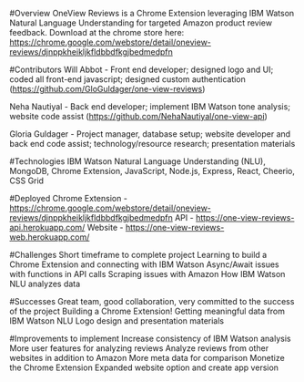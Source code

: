 #Overview
OneView Reviews is a Chrome Extension leveraging IBM Watson Natural Language Understanding for targeted Amazon product review feedback. Download at the chrome store here: https://chrome.google.com/webstore/detail/oneview-reviews/djnppkheikljkfldbbdfkgjbedmedpfn

#Contributors
Will Abbot - Front end developer; designed logo and UI; coded all front-end javascript; designed custom authentication (https://github.com/GloGuldager/one-view-reviews)

Neha Nautiyal - Back end developer; implement IBM Watson tone analysis; website code assist
(https://github.com/NehaNautiyal/one-view-api)

Gloria Guldager - Project manager, database setup; website developer and back end code assist; technology/resource research; presentation materials

#Technologies
IBM Watson Natural Language Understanding (NLU), MongoDB, Chrome Extension, JavaScript, Node.js, Express, React, Cheerio, CSS Grid

#Deployed
Chrome Extension - https://chrome.google.com/webstore/detail/oneview-reviews/djnppkheikljkfldbbdfkgjbedmedpfn
API - https://one-view-reviews-api.herokuapp.com/
Website - https://one-view-reviews-web.herokuapp.com/

#Challenges
Short timeframe to complete project
Learning to build a Chrome Extension and connecting with IBM Watson 
Async/Await issues with functions in API calls
Scraping issues with Amazon
How IBM Watson NLU analyzes data 

#Successes
Great team, good collaboration, very committed to the success of the project
Building a Chrome Extension!
Getting meaningful data from IBM Watson NLU
Logo design and presentation materials

#Improvements to implement
Increase consistency of IBM Watson analysis
More user features for analyzing reviews
Analyze reviews from other websites in addition to Amazon
More meta data for comparison
Monetize the Chrome Extension
Expanded website option and create app version